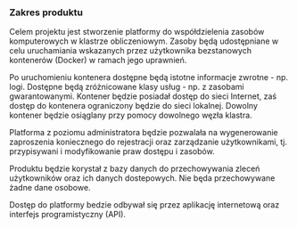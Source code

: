 ### Zakres produktu

Celem projektu jest stworzenie platformy do współdzielenia zasobów komputerowych w klastrze obliczeniowym. Zasoby będą udostępniane w celu uruchamiania wskazanych przez użytkownika bezstanowych kontenerów (Docker) w ramach jego uprawnień.

Po uruchomieniu kontenera dostępne będą istotne informacje zwrotne - np. logi. Dostępne będą zróżnicowane klasy usług - np. z zasobami gwarantowanymi. Kontener będzie posiadał dostęp do sieci Internet, zaś dostęp do kontenera ograniczony będzie do sieci lokalnej. Dowolny kontener będzie osiąglany przy pomocy dowolnego węzła klastra.

Platforma z poziomu administratora będzie pozwalała na wygenerowanie zaproszenia koniecznego do rejestracji oraz zarządzanie użytkownikami, tj. przypisywani i modyfikowanie praw dostępu i zasobów.

Produktu będzie korystał z bazy danych do przechowywania zleceń użytkowników oraz ich danych dostepowych. Nie będa przechowywane żadne dane osobowe.

Dostęp do platformy bedzie odbywał się przez aplikację internetową oraz interfejs programistyczny (API).
